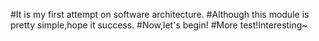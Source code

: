 #It is my first attempt on software architecture.
#Although this module is pretty simple,hope it success.
#Now,let's begin!
#More test!Interesting~
